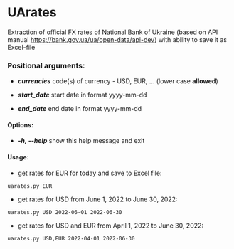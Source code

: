 # UArates

Extraction of official FX rates of National Bank of Ukraine
(based on API manual https://bank.gov.ua/ua/open-data/api-dev) with ability to save it as Excel-file

### Positional arguments:
* _**currencies**_  code(s) of currency - USD, EUR, ... (lower case **allowed**)

* _**start_date**_  start date in format yyyy-mm-dd

* _**end_date**_    end date in format yyyy-mm-dd

#### Options:
* _**-h, --help**_  show this help message and exit


#### Usage:
* get rates for EUR for today and save to Excel file:
```
uarates.py EUR
```
* get rates for USD from June 1, 2022 to June 30, 2022:
```
uarates.py USD 2022-06-01 2022-06-30
```
* get rates for USD and EUR from April 1, 2022 to June 30, 2022:
```
uarates.py USD,EUR 2022-04-01 2022-06-30
```